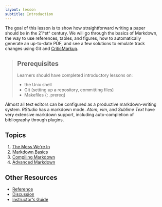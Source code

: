 ```yaml
---
layout: lesson
subtitle: Introduction
---
```

The goal of this lesson is to show how straightforward writing a paper should
be in the 21^st^ century. We will go through the basics of Markdown, the way
to use references, tables, and figures, how to automatically generate an
up-to-date PDF, and see a few solutions to emulate track changes using Git and
[CriticMarkup][cm].

> ## Prerequisites
>
> Learners should have completed introductory lessons on:
>
> *   the Unix shell
> *   Git (setting up a repository, committing files)
> *   Makefiles
{: .prereq}

Almost all text editors can be configured as a productive markdown-writing
system. *RStudio* has a markdown mode. *Atom*, *vim*, and *Sublime Text* have
very extensive markdown support, including auto-completion of bibliography
through plugins.

## Topics

1. [The Mess We're In](01-mess.html)
2. [Markdown Basics](02-markdown.html)
3. [Compiling Markdown](03-compilation.html)
4. [Advanced Markdown](04-advanced.html)

## Other Resources

*   [Reference](reference.html)
*   [Discussion](discussion.html)
*   [Instructor's Guide](instructors.html)

[cm]: http://criticmarkup.com/

